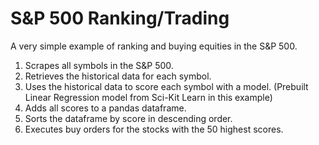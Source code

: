 # S&P 500 Ranking/Trading
A very simple example of ranking and buying equities in the S&amp;P 500.

1. Scrapes all symbols in the S&P 500.
2. Retrieves the historical data for each symbol.
3. Uses the historical data to score each symbol with a model. (Prebuilt Linear Regression model from Sci-Kit Learn in this example)
4. Adds all scores to a pandas dataframe.
5. Sorts the dataframe by score in descending order.
6. Executes buy orders for the stocks with the 50 highest scores.
